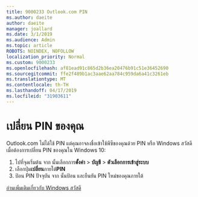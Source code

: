 ```yaml
---
title: 9000233 Outlook.com PIN
ms.author: daeite
author: daeite
manager: joallard
ms.date: 3/1/2019
ms.audience: Admin
ms.topic: article
ROBOTS: NOINDEX, NOFOLLOW
localization_priority: Normal
ms.custom: 9000233
ms.openlocfilehash: af81ead91c865d2b36ea20476b91c51e36452690
ms.sourcegitcommit: ffe2f489b1ac3aae62aa784c959da6a41c3261eb
ms.translationtype: MT
ms.contentlocale: th-TH
ms.lasthandoff: 04/17/2019
ms.locfileid: "31903611"
---
```

# <a name="change-your-pin"></a>เปลี่ยน PIN ของคุณ

Outlook.com ไม่ได้ใช้ PIN แต่คุณอาจลงชื่อเข้าใช้พีซีของคุณด้วย PIN หรือ Windows สวัสดี เมื่อต้องการเปลี่ยน PIN ของคุณใน Windows 10:

1. ไปที่จุดเริ่มต้น จาก นั้นเลือกการ**ตั้งค่า** > **บัญชี** > **ตัวเลือกการเข้าสู่ระบบ**
2. เลือกปุ่ม**เปลี่ยน**ภายใต้**PIN**
3. ป้อน PIN ปัจจุบัน จาก นั้นป้อน และยืนยัน PIN ใหม่ของคุณภายใต้

[อ่านเพิ่มเติมเกี่ยวกับ Windows สวัสดี](https://support.microsoft.com/help/17215/)